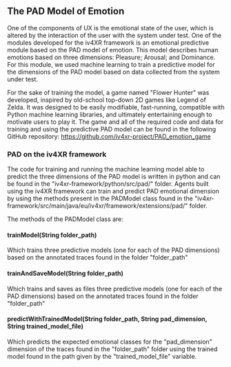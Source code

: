 ## The PAD Model of Emotion

One of the components of UX is the emotional state of the user, which is altered by the interaction of the user with the system under test. One of the modules developed for the iv4XR framework is an emotional predictive module based on the PAD model of emotion. This model describes human emotions based on three dimensions: Pleasure; Arousal; and Dominance. For this module, we used machine learning to train a predictive model for the dimensions of the PAD model based on data collected from the system under test.

For the sake of training the model, a game named "Flower Hunter" was developed, inspired by old-school top-down 2D games like Legend of Zelda. It was designed to be easily modifiable, fast-running, compatible with Python machine learning libraries, and ultimately entertaining enough to motivate users to play it. The game and all of the required code and data for training and using the predictive PAD model can be found in the following GitHub repository: https://github.com/iv4xr-project/PAD_emotion_game

### PAD on the iv4XR framework

The code for training and running the machine learning model able to predict the three dimensions of the PAD model is written in python and can be found in the "iv4xr-framework/python/src/pad/" folder. Agents built using the iv4XR framework can train and predict PAD emotional dimension by using the methods present in the PADModel class found in the "iv4xr-framework/src/main/java/eu/iv4xr/framework/extensions/pad/" folder.

The methods of the PADModel class are:

#### trainModel(String folder_path)

Which trains three predictive models (one for each of the PAD dimensions) based on the annotated traces found in the folder "folder_path"


#### trainAndSaveModel(String folder_path)

Which trains and saves as files three predictive models (one for each of the PAD dimensions) based on the annotated traces found in the folder "folder_path"

#### predictWithTrainedModel(String folder_path, String pad_dimension, String trained_model_file)

Which predicts the expected emotional classes for the "pad_dimension" dimension of the traces found in the "folder_path" folder using the trained model found in the path given by the "trained_model_file" variable.
